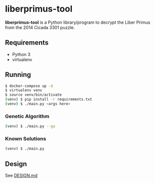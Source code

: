 # liberprimus-tool

**liberprimus-tool** is a Python library/program to decrypt the Liber Primus
from the 2014 Cicada 3301 puzzle.

## Requirements

* Python 3
* virtualenv

## Running

```bash
$ docker-compose up -d
$ virtualenv venv
$ source venv/bin/activate
(venv) $ pip install -r requirements.txt
(venv) $ ./main.py <args here>
```

### Genetic Algorithm

```bash
(venv) $ ./main.py --ga
```

### Known Solutions

```bash
(venv) $ ./main.py
```

## Design

See [DESIGN.md](./DESIGN.md)
